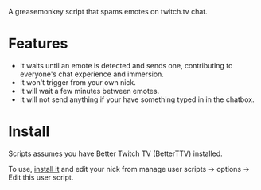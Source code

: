 A greasemonkey script that spams emotes on twitch.tv chat.

# Features
* It waits until an emote is detected and sends one, contributing to everyone's chat experience and immersion.
* It won't trigger from your own nick.
* It will wait a few minutes between emotes.
* It will not send anything if your have something typed in in the chatbox.


# Install
Scripts assumes you have Better Twitch TV (BetterTTV) installed.

To use, [install it](https://github.com/melbaa/emotespamjs/raw/master/emotespam.js) and edit your nick from
manage user scripts -> options -> Edit this user script.